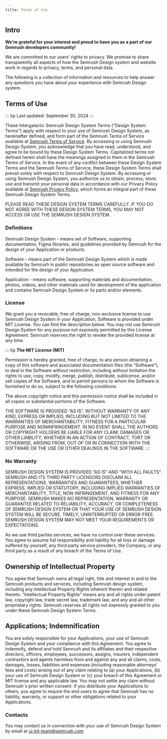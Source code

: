 ```yaml
---
title: Terms of Use
---
```


## Intro

**We’re grateful for your interest and proud to have you as a part of our Semrush developers community!**

We are committed to our users’ rights to privacy. We promise to share transparently all aspects of how the Semrush Design system and website work in regards to privacy, terms, and personal data.

The following is a collection of information and resources to help answer any questions you have about your experience with Semrush Design system.

## Terms of Use

::: tip
Last updated: September 30, 2024
:::

​These Intergalactic Semrush Design System Terms (“Design System Terms”) apply with respect to your use of Semrush Design System, as hereinafter defined, and form part of the Semrush Terms of Service available at [Semrush Terms of Service](https://www.semrush.com/company/legal/terms-of-service/). By accessing or using Semrush Design System, you acknowledge that you have read, understood, and agree to be bound by these Design System Terms. Capitalized terms not defined herein shall have the meanings assigned to them in the Semrush Terms of Service. In the event of any conflict between these Design System Terms and the Semrush Terms of Service, these Design System Terms shall prevail solely with respect to Semrush Design System. By accessing or using Semrush Design System, you authorize us to obtain, process, store, use and transmit your personal data in accordance with our Privacy Policy available at [Semrush Privacy Policy](https://www.semrush.com/company/legal/privacy-policy/), which forms an integral part of these Semrush Design System Terms.

PLEASE READ THESE DESIGN SYSTEM TERMS CAREFULLY. IF YOU DO NOT AGREE WITH THESE DESIGN SYSTEM TERMS, YOU MAY NOT ACCESS OR USE THE SEMRUSH DESIGN SYSTEM.

### Definitions

Semrush Design System - means set of Software, supporting documentation, Figma libraries, and guidelines provided by Semrush for the design of your Application or products.  

Software - means part of the Semrush Design System which is made available by Semrush in public repositories as open source software and intended for the design of your Application. 

Application - means software, supporting materials and documentation, photos, videos, and other materials used for development of the application and contains Semrush Design System or its parts and/or elements. 

### License

We grant you a revocable, free of charge, non-exclusive license to use Semrush Design System in your Application, Software is provided under MIT License. You can find the description below. You may not use Semrush Design System for any purpose not expressly permitted by this License Agreement. Semrush reserves the right to revoke the provided license at any time. 

::: tip
**The MIT License (MIT)**

Permission is hereby granted, free of charge, to any person obtaining a copy of this software and associated documentation files (the “Software”), to deal in the Software without restriction, including without limitation the rights to use, copy, modify, merge, publish, distribute, sublicense, and/or sell copies of the Software, and to permit persons to whom the Software is furnished to do so, subject to the following conditions:

The above copyright notice and this permission notice shall be included in all copies or substantial portions of the Software.

THE SOFTWARE IS PROVIDED “AS IS”, WITHOUT WARRANTY OF ANY KIND, EXPRESS OR IMPLIED, INCLUDING BUT NOT LIMITED TO THE WARRANTIES OF MERCHANTABILITY, FITNESS FOR A PARTICULAR PURPOSE AND NONINFRINGEMENT. IN NO EVENT SHALL THE AUTHORS OR COPYRIGHT HOLDERS BE LIABLE FOR ANY CLAIM, DAMAGES OR OTHER LIABILITY, WHETHER IN AN ACTION OF CONTRACT, TORT OR OTHERWISE, ARISING FROM, OUT OF OR IN CONNECTION WITH THE SOFTWARE OR THE USE OR OTHER DEALINGS IN THE SOFTWARE.
:::

### No Warranty

SEMRUSH DESIGN SYSTEM IS PROVIDED “AS IS” AND “WITH ALL FAULTS”. SEMRUSH AND ITS THIRD PARTY LICENSORS DISCLAIM ALL REPRESENTATIONS, WARRANTIES AND GUARANTEES, WHETHER EXPRESS, IMPLIED OR STATUTORY, INCLUDING IMPLIED WARRANTIES OF MERCHANTABILITY, TITLE, NON-INFRINGEMENT, AND FITNESS FOR ANY PURPOSE. SEMRUSH MAKES NO REPRESENTATION, WARRANTY OR GUARANTEE RELATED TO RELIABILITY, ACCURACY, OR COMPLETENESS OF SEMRUSH DESIGN SYSTEM OR THAT YOUR USE OF SEMRUSH DESIGN SYSTEM WILL BE SECURE, TIMELY, UNINTERRUPTED OR ERROR-FREE. SEMRUSH DESIGN SYSTEM MAY NOT MEET YOUR REQUIREMENTS OR EXPECTATIONS.

As we use third parties services, we have no control over these services. You agree to assume full responsibility and liability for all loss or damage suffered by yourself, any third party service providers, the Company, or any third party as a result of any breach of the Terms of Use.


## Ownership of Intellectual Property

You agree that Semrush owns all legal right, title and interest in and to the Semrush products and services, including Semrush design system, including any Intellectual Property Rights inherent therein and related thereto. “Intellectual Property Rights” means any and all rights under patent law, copyright law, trade secret law, trademark law, and any and all other proprietary rights. Semrush reserves all rights not expressly granted to you under these Semrush Design System Terms.

## Applications; Indemnification

You are solely responsible for your Applications, your use of Semrush Design System and your compliance with this Agreement. You agree to indemnify, defend and hold Semrush and its affiliates and their respective directors, officers, employees, successors, assigns, insurers, independent contractors and agents harmless from and against any and all claims, costs, damages, losses, liabilities and expenses (including reasonable attorneys’ fees and costs) arising out of any claim relating to (a) your Applications, (b) your use of Semrush Design System or (c) your breach of this Agreement or MIT license and any applicable law. You may not settle any claim without Semrush`s prior written consent. If you distribute your Applications to others, you agree to require the end users to agree that Semrush has no liability, warranty, or support or other obligations related to your Applications.

### Contacts

You may contact us in connection with your use of Semrush Design System by email at ui-kit-team@semrush.com

